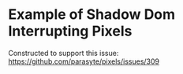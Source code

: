 # Example of Shadow Dom Interrupting Pixels

Constructed to support this issue: https://github.com/parasyte/pixels/issues/309

